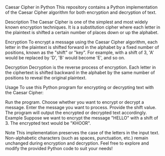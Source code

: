 Caesar Cipher in Python
This repository contains a Python implementation of the Caesar Cipher algorithm for both encryption and decryption of text.

Description
The Caesar Cipher is one of the simplest and most widely known encryption techniques. It is a substitution cipher where each letter in the plaintext is shifted a certain number of places down or up the alphabet.

Encryption
To encrypt a message using the Caesar Cipher algorithm, each letter in the plaintext is shifted forward in the alphabet by a fixed number of positions, known as the "shift" or "key". For example, with a shift of 3, 'A' would be replaced by 'D', 'B' would become 'E', and so on.

Decryption
Decryption is the reverse process of encryption. Each letter in the ciphertext is shifted backward in the alphabet by the same number of positions to reveal the original plaintext.

Usage
To use this Python program for encrypting or decrypting text with the Caesar Cipher:

Run the program.
Choose whether you want to encrypt or decrypt a message.
Enter the message you want to process.
Provide the shift value.
The program will output the encrypted or decrypted text accordingly.
Example
Suppose we want to encrypt the message "HELLO" with a shift of 3. The encrypted text would be "KHOOR".

Note
This implementation preserves the case of the letters in the input text.
Non-alphabetic characters (such as spaces, punctuation, etc.) remain unchanged during encryption and decryption.
Feel free to explore and modify the provided Python code to suit your needs!
